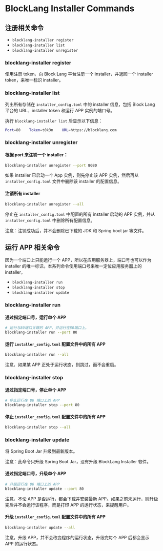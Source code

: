 # BlockLang Installer Commands

## 注册相关命令

* `blocklang-installer register`
* `blocklang-installer list`
* `blocklang-installer unregister`

### blocklang-installer register

使用注册 token，向 Block Lang 平台注册一个 installer，并返回一个 installer token，来唯一标识 installer。

### blocklang-installer list

列出所有存储在 `installer_config.toml` 中的 installer 信息，包括 Block Lang 平台的 URL、installer token 和运行 APP 实例的端口号。

执行 `blocklang-installer list` 后显示以下信息：

```sh
Port=80    Token=t0k3n    URL=https://blocklang.com
```

### blocklang-installer unregister

#### 根据 port 来注销一个 installer：

```sh
blocklang-installer unregister --port 8080
```

如果 installer 已启动一个 App 实例，则先停止该 APP 实例，然后再从 `installer_config.toml` 文件中删除该 installer 的配置信息。

#### 注销所有 installer

```sh
blocklang-installer unregister --all
```

停止在 `installer_config.toml` 中配置的所有 installer 启动的 APP 实例，并从 `installer_config.toml` 中删除所有配置信息。

注意：注销成功后，并不会删除已下载的 JDK 和 Spring boot jar 等文件。

## 运行 APP 相关命令

因为一个端口上只能运行一个 APP，所以在应用服务器上，端口号也可以作为 installer 的唯一标识。本系列命令使用端口号来唯一定位应用服务器上的 installer。

* `blocklang-installer run`
* `blocklang-installer stop`
* `blocklang-installer update`

### blocklang-installer run

#### 通过指定端口号，运行单个 APP

```sh
# 运行与80端口关联的 APP，并运行在80端口上。
blocklang-installer run --port 80
```

#### 运行 `installer_config.toml` 配置文件中的所有 APP

```sh
blocklang-installer run --all
```

注意，如果某 APP 正处于运行状态，则跳过，而不会重启。

### blocklang-installer stop

#### 通过指定端口号，停止单个 APP

```sh
# 停止运行在 80 端口上的 APP
blocklang-installer stop --port 80
```

#### 停止 `installer_config.toml` 配置文件中的所有 APP

```sh
blocklang-installer stop --all
```

### blocklang-installer update

将 Spring Boot Jar 升级到最新版本。

注意：此命令只升级 Spring Boot Jar，没有升级 BlockLang Installer 软件。

#### 通过指定端口号，升级单个 APP

```sh
# 升级运行在 80 端口上的 APP
blocklang-installer update --port 80
```

注意，不论 APP 是否运行，都会下载并安装最新 APP。如果之前未运行，则升级完后并不会运行该程序，而是打印 APP 的运行状态，来提醒用户。

#### 升级 `installer_config.toml` 配置文件中的所有 APP

```sh
blocklang-installer update --all
```

注意，升级 APP，并不会改变程序的运行状态，升级完每个 APP 后都会显示 APP 的运行状态。
